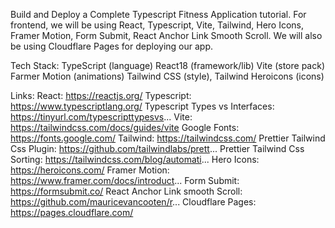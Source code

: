 Build and Deploy a Complete Typescript Fitness Application tutorial. For frontend, we will be using React, Typescript, Vite, Tailwind, Hero Icons, Framer Motion, Form Submit, React Anchor Link Smooth Scroll. We will also be using Cloudflare Pages for deploying our app.

Tech Stack:
TypeScript (language)
React18 (framework/lib)
Vite (store pack)
Farmer Motion (animations)
Tailwind CSS (style), Tailwind Heroicons (icons)






Links:
React: https://reactjs.org/
Typescript: https://www.typescriptlang.org/
Typescript Types vs Interfaces: https://tinyurl.com/typescripttypesvs...
Vite: https://tailwindcss.com/docs/guides/vite
Google Fonts: https://fonts.google.com/
Tailwind: https://tailwindcss.com/
Prettier Tailwind Css Plugin: https://github.com/tailwindlabs/prett...
Prettier Tailwind Css Sorting: https://tailwindcss.com/blog/automati...
Hero Icons: https://heroicons.com/
Framer Motion: https://www.framer.com/docs/introduct...
Form Submit: https://formsubmit.co/
React Anchor Link smooth Scroll: https://github.com/mauricevancooten/r...
Cloudflare Pages: https://pages.cloudflare.com/
